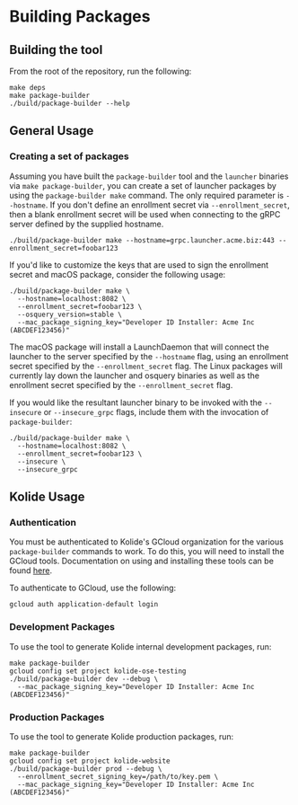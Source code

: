 # Building Packages

## Building the tool

From the root of the repository, run the following:

```
make deps
make package-builder
./build/package-builder --help
```

## General Usage

### Creating a set of packages

Assuming you have built the `package-builder` tool and the `launcher` binaries via `make package-builder`, you can create a set of launcher packages by using the `package-builder make` command. The only required parameter is `--hostname`. If you don't define an enrollment secret via `--enrollment_secret`, then a blank enrollment secret will be used when connecting to the gRPC server defined by the supplied hostname.

```
./build/package-builder make --hostname=grpc.launcher.acme.biz:443 --enrollment_secret=foobar123
```

If you'd like to customize the keys that are used to sign the enrollment secret and macOS package, consider the following usage:

```
./build/package-builder make \
  --hostname=localhost:8082 \
  --enrollment_secret=foobar123 \
  --osquery_version=stable \
  --mac_package_signing_key="Developer ID Installer: Acme Inc (ABCDEF123456)"
```

The macOS package will install a LaunchDaemon that will connect the launcher to the server specified by the `--hostname` flag, using an enrollment secret specified by the `--enrollment_secret` flag. The Linux packages will currently lay down the launcher and osquery binaries as well as the enrollment secret specified by the `--enrollment_secret` flag.

If you would like the resultant launcher binary to be invoked with the `--insecure` or `--insecure_grpc` flags, include them with the invocation of `package-builder`:

```
./build/package-builder make \
  --hostname=localhost:8082 \
  --enrollment_secret=foobar123 \
  --insecure \
  --insecure_grpc
```

## Kolide Usage

### Authentication

You must be authenticated to Kolide's GCloud organization for the various `package-builder` commands to work. To do this, you will need to install the GCloud tools. Documentation on using and installing these tools can be found [here](https://cloud.google.com/sdk/gcloud/).

To authenticate to GCloud, use the following:

```
gcloud auth application-default login
```

### Development Packages

To use the tool to generate Kolide internal development packages, run:

```
make package-builder
gcloud config set project kolide-ose-testing
./build/package-builder dev --debug \
  --mac_package_signing_key="Developer ID Installer: Acme Inc (ABCDEF123456)"
```

### Production Packages

To use the tool to generate Kolide production packages, run:

```
make package-builder
gcloud config set project kolide-website
./build/package-builder prod --debug \
  --enrollment_secret_signing_key=/path/to/key.pem \
  --mac_package_signing_key="Developer ID Installer: Acme Inc (ABCDEF123456)"
```
